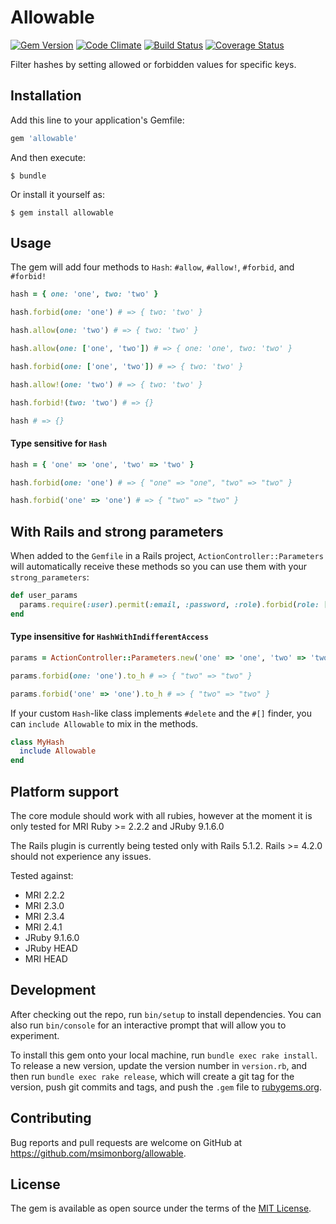 # Allowable
[![Gem Version](https://badge.fury.io/rb/allowable.svg)](https://badge.fury.io/rb/allowable)
[![Code Climate](https://codeclimate.com/github/msimonborg/allowable/badges/gpa.svg)](https://codeclimate.com/github/msimonborg/allowable)
[![Build Status](https://travis-ci.org/msimonborg/allowable.svg?branch=master)](https://travis-ci.org/msimonborg/allowable)
[![Coverage Status](https://coveralls.io/repos/github/msimonborg/allowable/badge.svg?branch=master)](https://coveralls.io/github/msimonborg/allowable?branch=master)

Filter hashes by setting  allowed or forbidden values for specific keys.

## Installation

Add this line to your application's Gemfile:

```ruby
gem 'allowable'
```

And then execute:

    $ bundle

Or install it yourself as:

    $ gem install allowable

## Usage
The gem will add four methods to `Hash`: `#allow`, `#allow!`, `#forbid`, and `#forbid!`

```ruby
hash = { one: 'one', two: 'two' }

hash.forbid(one: 'one') # => { two: 'two' }

hash.allow(one: 'two') # => { two: 'two' }

hash.allow(one: ['one', 'two']) # => { one: 'one', two: 'two' }

hash.forbid(one: ['one', 'two']) # => { two: 'two' }

hash.allow!(one: 'two') # => { two: 'two' }

hash.forbid!(two: 'two') # => {}

hash # => {}
```

#### Type sensitive for `Hash`

```ruby
hash = { 'one' => 'one', 'two' => 'two' }

hash.forbid(one: 'one') # => { "one" => "one", "two" => "two" }

hash.forbid('one' => 'one') # => { "two" => "two" }
```

## With Rails and strong parameters

When added to the `Gemfile` in a Rails project, `ActionController::Parameters` will automatically receive these methods so you can use them with your `strong_parameters`:

```ruby
def user_params
  params.require(:user).permit(:email, :password, :role).forbid(role: ['sys_admin', 'owner'])
end
```

#### Type insensitive for `HashWithIndifferentAccess`
```ruby
params = ActionController::Parameters.new('one' => 'one', 'two' => 'two').permit(:one, :two)

params.forbid(one: 'one').to_h # => { "two" => "two" }

params.forbid('one' => 'one').to_h # => { "two" => "two" }
```

If your custom `Hash`-like class implements `#delete` and the `#[]` finder, you can `include Allowable` to mix in the methods.

```ruby
class MyHash
  include Allowable
end
```

## Platform support

The core module should work with all rubies, however at the moment it is only tested for MRI Ruby >= 2.2.2 and JRuby 9.1.6.0

The Rails plugin is currently being tested only with Rails 5.1.2. Rails >= 4.2.0 should not experience any issues.

Tested against:
* MRI 2.2.2
* MRI 2.3.0
* MRI 2.3.4
* MRI 2.4.1
* JRuby 9.1.6.0
* JRuby HEAD
* MRI HEAD

## Development

After checking out the repo, run `bin/setup` to install dependencies. You can also run `bin/console` for an interactive prompt that will allow you to experiment.

To install this gem onto your local machine, run `bundle exec rake install`. To release a new version, update the version number in `version.rb`, and then run `bundle exec rake release`, which will create a git tag for the version, push git commits and tags, and push the `.gem` file to [rubygems.org](https://rubygems.org).

## Contributing

Bug reports and pull requests are welcome on GitHub at https://github.com/msimonborg/allowable.


## License

The gem is available as open source under the terms of the [MIT License](http://opensource.org/licenses/MIT).
